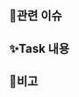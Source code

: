 ## 📌관련 이슈
<!-- 관련 있는 이슈 번호(#000)를 적어주세요.
해당 pull request merge와 함께 이슈를 닫으려면 closed #Issue_number를 적어주세요. -->

## ✨Task 내용
<!--  작업한 코드 내용 적기 -->

## 📑비고
